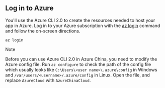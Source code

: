 ## Log in to Azure

You'll use the Azure CLI 2.0 to create the resources needed to host your app in Azure. Log in to your Azure subscription with the [az login](https://docs.microsoft.com/cli/azure/#login) command and follow the on-screen directions.

```azurecli
az login
```

> [!NOTE]
> Before you can use Azure CLI 2.0 in Azure China, you need to modify the Azure config file. Run `az configure` to check the path of the config file which usually looks like `C:\Users\<user name>\.azure\config` in Windows and `/var/users/<username>/.azure/config` in Linux. Open the file, and replace `AzureCloud` with `AzureChinaCloud`.